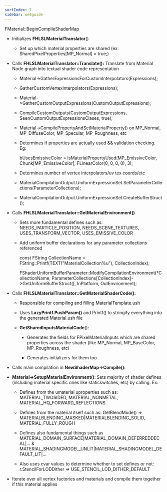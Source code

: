 ```yaml
---
sortIndex: 7
sidebar: ue4guide
---
```


FMaterial::BeginCompileShaderMap

- Initializes **FHLSLMaterialTranslator**()

  - Set up which material properties are shared (ex: SharedPixelProperties[MP_Normal] = true;)


- Calls **FHLSLMaterialTranslator::Translate():** Translate from Material Node graph into textual shader code representation

  - Material->GatherExpressionsForCustomInterpolators(Expressions);

  - GatherCustomVertexInterpolators(Expressions);

  - Material->GatherCustomOutputExpressions(CustomOutputExpressions);

  - CompileCustomOutputs(CustomOutputExpressions, SeenCustomOutputExpressionsClases, true);

  - Material->CompilePropertyAndSetMaterialProperty() on MP_Normal, MP_DiffuseColor, MP_Specular, MP_Roughness, etc

  - Determines if properties are actually used && validation checking. Eg:

    bUsesEmissiveColor = IsMaterialPropertyUsed(MP_EmissiveColor, Chunk\[MP_EmissiveColor], FLinearColor(0, 0, 0, 0), 3);

  - Determines number of vertex interpolators/uv tex coords/etc

  - MaterialCompilationOutput.UniformExpressionSet.SetParameterCollections(ParameterCollections);

  - MaterialCompilationOutput.UniformExpressionSet.CreateBufferStruct();


- Calls **FHLSLMaterialTranslator::GetMaterialEnvironment()**

  - Sets more fundamental defines such as: NEEDS_PARTICLE_POSITION, NEEDS_SCENE_TEXTURES, USES_TRANSFORM_VECTOR, USES_EMISSIVE_COLOR

  - Add uniform buffer declarations for any parameter collections referenced

    const FString CollectionName = FString::Printf(TEXT("MaterialCollection%u"), CollectionIndex);

    FShaderUniformBufferParameter::ModifyCompilationEnvironment(\*CollectionName, ParameterCollections\[CollectionIndex]->GetUniformBufferStruct(), InPlatform, OutEnvironment);
- Calls **FHLSLMaterialTranslator::GetMaterialShaderCode():**

  - Responsible for compiling and filling MaterialTemplate.ush

  - Uses **LazyPrintf.PushParam()** and Printf() to stringify everything into the generated Material.ush file

  - **GetSharedInputsMaterialCode**():

    - Generates the fields for FPixelMaterialInputs which are shared properties across the shader (like MP_Normal, MP_BaseColor, MP_Roughness, etc)

    - Generates initializers for them too


- Calls main compilation in **NewShaderMap->Compile():**
- **Material->SetupMaterialEnvironment()**: Sets majority of shader defines (including material specific ones like staticswitches, etc) by calling. Ex:

  - Defines from the umaterial uproperties such as: MATERIAL_TWOSIDED, MATERIAL_NONMETAL, MATERIAL_HQ_FORWARD_REFLECTIONS

  - Defines from the material itself such as: GetBlendMode() => MATERIALBLENDING_MASKED|MATERIALBLENDING_SOLID, MATERIAL_FULLY_ROUGH

  - Defines also fundamental things such as MATERIAL_DOMAIN_SURFACE|MATERIAL_DOMAIN_DEFERREDDECAL|… & MATERIAL_SHADINGMODEL_UNLIT|MATERIAL_SHADINGMODEL_DEFAULT_LIT|…

  - Also uses cvar values to determine whether to set defines or not: r.StencilForLODDither => USE_STENCIL_LOD_DITHER_DEFAULT


- Iterate over all vertex factories and materials and compile them together if this material applies
